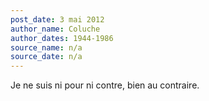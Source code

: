 ```yaml
---
post_date: 3 mai 2012
author_name: Coluche
author_dates: 1944-1986
source_name: n/a
source_date: n/a
---
```


Je ne suis ni pour ni contre, bien au contraire.
